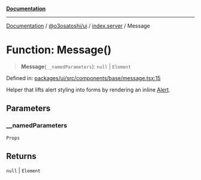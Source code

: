 [**Documentation**](../../../../README.md)

***

[Documentation](../../../../README.md) / [@o3osatoshi/ui](../../README.md) / [index.server](../README.md) / Message

# Function: Message()

> **Message**(`__namedParameters`): `null` \| `Element`

Defined in: [packages/ui/src/components/base/message.tsx:15](https://github.com/o3osatoshi/experiment/blob/54ab00df974a3e9f8283fbcd8c611ed1e0274132/packages/ui/src/components/base/message.tsx#L15)

Helper that lifts alert styling into forms by rendering an inline [Alert](Alert.md).

## Parameters

### \_\_namedParameters

`Props`

## Returns

`null` \| `Element`
